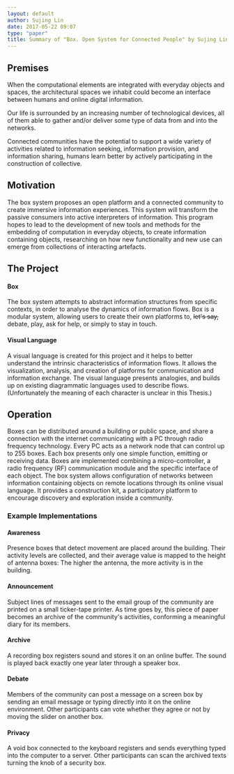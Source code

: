```yaml
---
layout: default
author: Sujing Lin
date: 2017-05-22 09:07
type: "paper"
title: Summary of "Box. Open System for Connected People" by Sujing Lin
---
```




## Premises

When the computational elements are integrated with everyday objects and spaces, the architectural spaces we inhabit could become an interface between humans and online digital information.  

Our life is surrounded by an increasing number of technological devices, all of them able to gather and/or deliver some type of data from and into the networks.  

Connected communities have the potential to support a wide variety of activities related to information seeking, information provision, and information sharing, humans learn better by actively participating in the construction of collective.  

## Motivation

The box system proposes an open platform and a connected community to create immersive information experiences. This system will transform the passive consumers into active interpreters of information. This program hopes to lead to the development of new tools and methods for the embedding of computation in everyday objects, to create information containing objects, researching on how new functionality and new use can emerge from collections of interacting artefacts.  

## The Project

#### Box

The box system attempts to abstract information structures from specific contexts, in order to analyse the dynamics of information flows. Box is a modular system, allowing users to create their own platforms to, ~~let's say,~~ debate, play, ask for help, or simply to stay in touch.  

#### Visual Language

A visual language is created for this project and it helps to better understand the intrinsic characteristics of information flows. It allows the visualization, analysis, and creation of platforms for communication and information exchange. The visual language presents analogies, and builds up on existing diagrammatic languages used to describe flows. (Unfortunately the meaning of each character is unclear in this Thesis.)  


<!--
(Unfortunately the meaning of each character is unclear in this Thesis.) 
This should go into a final paragraph called conclusion or critique
-->

## Operation

Boxes can be distributed around a building or public space, and share a connection with the internet communicating with a PC through radio frequency technology. Every PC acts as a network node that can control up to 255 boxes. Each box presents only one simple function, emitting or receiving data.
Boxes are implemented combining a micro-controller, a radio frequency (RF) communication module and the specific interface of each object.
The box system allows configuration of networks between information containing objects on remote locations through its online visual language. It provides a construction kit, a participatory platform to encourage discovery and exploration inside a community.  

### Example Implementations  

#### Awareness 

Presence boxes that detect movement are placed around the building. Their activity levels are collected, and their average value is mapped to the height of antenna boxes: The higher the antenna, the more activity is in the building.  

#### Announcement  

Subject lines of messages sent to the email group of the community are printed on a small ticker-tape printer. As time goes by, this piece of paper becomes an archive of the community's activities, conforming a meaningful diary for its members.  

#### Archive

A recording box registers sound and stores it on an online buffer. The sound is played back exactly one year later through a speaker box.  

#### Debate

Members of the community can post a message on a screen box by sending an email message or typing directly into it on the online environment. Other participants can vote whether they agree or not by moving the slider on another box.  

#### Privacy  

A void box connected to the keyboard registers and sends everything typed into the computer to a server. Other participants can scan the archived texts turning the knob of a security box.  

